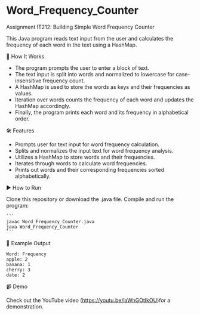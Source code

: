 # Word_Frequency_Counter
 Assignment IT212: Building Simple Word Frequency Counter

This Java program reads text input from the user and calculates the frequency of each word in the text using a HashMap.

🚀 How It Works

- The program prompts the user to enter a block of text.
- The text input is split into words and normalized to lowercase for case-insensitive frequency count.
- A HashMap is used to store the words as keys and their frequencies as values.
- Iteration over words counts the frequency of each word and updates the HashMap accordingly.
- Finally, the program prints each word and its frequency in alphabetical order.

🛠 Features

- Prompts user for text input for word frequency calculation.
- Splits and normalizes the input text for word frequency analysis.
- Utilizes a HashMap to store words and their frequencies.
- Iterates through words to calculate word frequencies.
- Prints out words and their corresponding frequencies sorted alphabetically.

▶️ How to Run

Clone this repository or download the .java file.
Compile and run the program:

    ```
    javac Word_Frequency_Counter.java
    java Word_Frequency_Counter
    ```

📌 Example Output

    Word: Frequency
    apple: 2
    banana: 1
    cherry: 3
    date: 2

📹 Demo

Check out the YouTube video (https://youtu.be/laWnGOtIkOU)for a demonstration.


